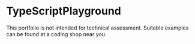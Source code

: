 # TypeScriptPlayground

This portfolio is not intended for technical assessment. Suitable examples can be found at a coding shop near you.
